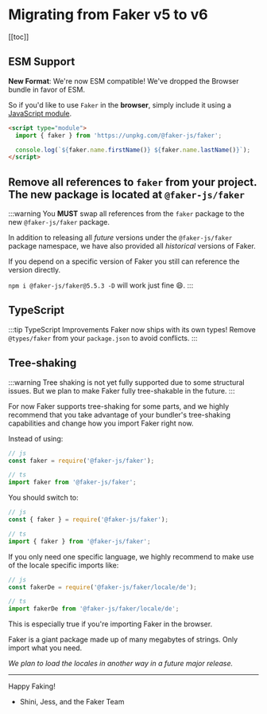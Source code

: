 # Migrating from Faker v5 to v6

[[toc]]

## ESM Support

**New Format**: We're now ESM compatible! We've dropped the Browser bundle in favor of ESM.

So if you'd like to use `Faker` in the **browser**, simply include it using a [JavaScript module](https://developer.mozilla.org/en-US/docs/Web/JavaScript/Guide/Modules#applying_the_module_to_your_html).

```html
<script type="module">
  import { faker } from 'https://unpkg.com/@faker-js/faker';

  console.log(`${faker.name.firstName()} ${faker.name.lastName()}`);
</script>
```

## Remove all references to `faker` from your project. The new package is located at `@faker-js/faker`

:::warning
You **MUST** swap all references from the `faker` package to the new `@faker-js/faker` package.

In addition to releasing all _future_ versions under the `@faker-js/faker` package namespace, we have also provided all _historical_ versions of Faker.

If you depend on a specific version of Faker you still can reference the version directly.

`npm i @faker-js/faker@5.5.3 -D` will work just fine 😄.
:::

## TypeScript

:::tip TypeScript Improvements
Faker now ships with its own types! Remove `@types/faker` from your `package.json` to avoid conflicts.
:::

## Tree-shaking

:::warning
Tree shaking is not yet fully supported due to some structural issues. But we plan to make Faker fully tree-shakable in the future.
:::

For now Faker supports tree-shaking for some parts, and we highly recommend that you take advantage of your bundler's tree-shaking capabilities and change how you import Faker right now.

Instead of using:

```ts
// js
const faker = require('@faker-js/faker');

// ts
import faker from '@faker-js/faker';
```

You should switch to:

```ts
// js
const { faker } = require('@faker-js/faker');

// ts
import { faker } from '@faker-js/faker';
```

If you only need one specific language, we highly recommend to make use of the locale specific imports like:

```ts
// js
const fakerDe = require('@faker-js/faker/locale/de');

// ts
import fakerDe from '@faker-js/faker/locale/de';
```

This is especially true if you're importing Faker in the browser.

Faker is a giant package made up of many megabytes of strings. Only import what you need.

_We plan to load the locales in another way in a future major release._

---

Happy Faking!

- Shini, Jess, and the Faker Team
